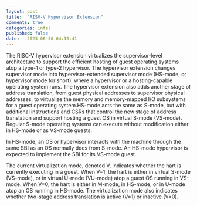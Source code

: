 ```yaml
---
layout: post
title:  "RISV-V Hypervisor Extension"
comments: true
categories: intel
published: false
date:   2023-06-30 04:10:41
---
```


The RISC-V hypervisor extension virtualizes the supervisor-level architecture to support the efficient hosting of guest operating systems atop a type-1 or type-2 hypervisor.
The hypervisor extension changes supervisor mode into hypervisor-extended supervisor mode (HS-mode, or hypervisor mode for short), where a hypervisor or a hosting-capable
operating system runs. The hypervisor extension also adds another stage of address translation, from guest physical addresses to supervisor physical addresses, to virtualize
the memory and memory-mapped I/O subsystems for a guest operating system.HS-mode acts the same as S-mode, but with additional instructions and CSRs that control the new
stage of address translation and support hosting a guest OS in virtual S-mode (VS-mode). Regular S-mode operating systems can execute without modification either in HS-mode
or as VS-mode guests.

In HS-mode, an OS or hypervisor interacts with the machine through the same SBI as an OS normally does from S-mode. An HS-mode hypervisor is expected to implement the SBI
for its VS-mode guest.

The current virtualization mode, denoted V, indicates whether the hart is currently executing in a guest. When V=1, the hart is either in virtual S-mode (VS-mode), or in
virtual U-mode (VU-mode) atop a guest OS running in VS-mode. When V=0, the hart is either in M-mode, in HS-mode, or in U-mode atop an OS running in HS-mode. The
virtualization mode also indicates whether two-stage address translation is active (V=1) or inactive (V=0).
